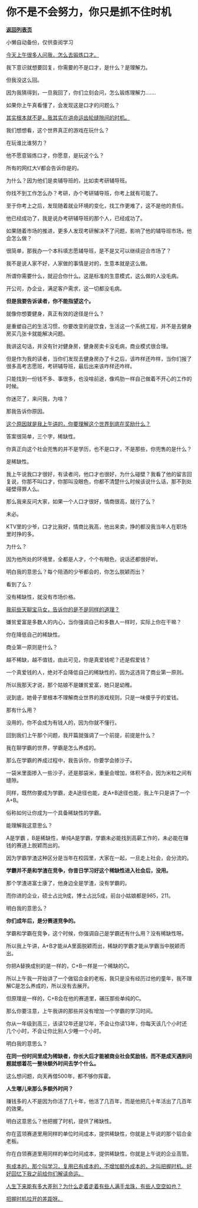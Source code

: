 # 你不是不会努力，你只是抓不住时机

[**返回列表页**](/gzh/记忆承载3)

小懒自动备份，仅供查阅学习

[今天上午很多人问我，怎么去锻炼口才。](http://mp.weixin.qq.com/s?__biz=MzU0MjYwNDU2Mw==&mid=2247513461&idx=1&sn=64cc19d04838fa072eb07cf971b937aa&chksm=fb1ad909cc6d501ff45133adb8096b5e6f66a3a1ace46d5da3e4ed7cbea75f06e2dd95e06fc9&scene=21#wechat_redirect)  

我下意识就想要回复，你需要的不是口才，是什么？是理解力。  

但我没这么回。

因为我猜得到，一旦我回了，你们立刻会问，怎么锻炼理解力.......

如果你上午真看懂了，会发现这是口才的问题么？  

[其实根本就不是，我其实在讲命运齿轮缝隙间的时机。](http://mp.weixin.qq.com/s?__biz=MzU0MjYwNDU2Mw==&mid=2247513416&idx=1&sn=2c1678a39ea383d9cb1c2e7637e5f1e9&chksm=fb1ad934cc6d5022adf1c7cdd49e5721aa92621dd04d9f3535e080abaa05fd1a4d654930c330&scene=21#wechat_redirect)

我们想想看，这个世界真正的游戏在玩什么？  

在玩谁比谁努力？  

他不愿意锻炼口才，你愿意，是玩这个么？  

所有的网红大V都会告诉你是的。  

为什么？因为他们是卖辅导班的，比如卖考研辅导班。  

你找不到工作怎么办？考研，办个考研辅导班，你考上就有可能了。  

至于你考上之后，发现随着就业环境的变化，找工作更难了，这不是他的责任。  

他已经成功了，我是说办考研辅导班的那个人，已经成功了。

如果随着市场的推进，更多人发现考研解决不了问题，影响了他的辅导班市场，他会怎么做？  

很简单，那我办一个本科填志愿辅导班，是不是又可以继续迎合市场了？  

我不是说人家不好，人家做的事情是对的，生意本就是这么做。  

所谓你需要什么，就迎合你什么。这是标准的生意模式，这么做的人没毛病。

开公司，办企业，满足客户需求，这一切都没毛病。  

 **但是我要告诉读者，你不能指望这个。**  

就像你想要健身，真正有效的途径是什么？  

是重塑自己的生活习惯，你要改变的是饮食，生活这一个系统工程，并不是去健身房买几张卡就能解决问题。

我讲这句话，并没有针对健身房，健身房卖卡没毛病，商业模式很合理。  

但是作为我的读者，当你们发现去健身房办了卡之后，该咋样还咋样，当你们报了很多高考志愿班，考研辅导班，最后出来该咋样还咋样。

只能找到一份钱不多、事很多，也没啥前途，像鸡肋一样自己做着不开心的工作的时候。

你迷茫了，来问我，为啥？

那我告诉你原因。  

[这个原因就是我上午讲的，你要理解这个世界到底在奖励什么？](http://mp.weixin.qq.com/s?__biz=MzU0MjYwNDU2Mw==&mid=2247513461&idx=1&sn=64cc19d04838fa072eb07cf971b937aa&chksm=fb1ad909cc6d501ff45133adb8096b5e6f66a3a1ace46d5da3e4ed7cbea75f06e2dd95e06fc9&scene=21#wechat_redirect)  

答案很简单，三个字，稀缺性。  

你真正向这个社会兜售的并不是学历，也不是口才，不是那些，你兜售的是什么？  

是稀缺性。

我上午说我口才很好，有读者问，他口才也很好，为什么碰壁？我看了他的留言回复说，你那不叫口才，你那叫没眼色，你都不清楚什么时候该说什么话，那不到处碰壁得罪人么。  

那么我来反问大家，如果一个人口才很好，情商很高，就行了么？

未必。

KTV里的少爷，口才比我好，情商比我高，他出来卖，挣的都没我当年人在职场里时挣的多。  

为什么？  

因为他所处的环境里，全都是人才，个个有眼色，说话还都很好听。  

明白我的意思么？每个陪酒的少爷都会的，你怎么脱颖而出？  

看到了么？  

没有稀缺性，就没有市场价格。

[我前些天聊宝马女，告诉你的是不是同样的道理？](http://mp.weixin.qq.com/s?__biz=MzU0MjYwNDU2Mw==&mid=2247513454&idx=2&sn=ea36cf26a46e52ca7083a410500132a5&chksm=fb1ad912cc6d5004fff5cb53ca417f6069803a7d1acb20fa0dced06c7c4ae589b5ea73be332d&scene=21#wechat_redirect)  

嫌贫爱富是多数人的内心，当你强调自己和多数人一样时，实际上你在干嘛？

你在降低自己的稀缺性。

商业第一原则是什么？  

越不稀缺，越不值钱，由此可见，你是真爱钱呢？还是假爱钱？

一个真爱钱的人，绝对不会降低自己的稀缺性的，因为这违背了商业第一原则。  

所以我那天才说，那个姑娘不是嫌贫爱富，她只是幼稚。  

说到底，她骨子里根本不理解商业世界的游戏规则，只是一味傻乎乎的爱钱。  

那有什么用？

没用的，你不会成为有钱人的，因为你就不懂行。  

回到我们上午那个问题，我开篇就强调了一个前提，前提是什么？  

我在聊学霸的世界，学霸是怎么养成的。

那么在学霸的养成过程中，我告诉你，你要学会掺沙子。  

一袋米里面掺入一些沙子，还是那袋米，重量会增加，体积不会，因为米粒之间有缝隙。  

同样，既然你要成为学霸，走A途径也能，走A+B途径也能，我上午只是讲了一个A+B。  

俗称如何让你成为一个具备稀缺性的学霸。  

能理解我这意思么？

A是学霸 ，B是稀缺性，单纯A是学霸，学霸未必能找到高薪工作的，未必能在赚钱的赛道上脱颖而出的。

因为学霸学渣这种区分是当年在校园里，大家在一起，一旦走上社会，会分流的。

 **学霸并不是和学渣在竞争，你昔日学习好这个稀缺性进入社会后，没用。**

那个学渣进富士康了，他身边全是学渣，没有学霸的。  

而你进的企业，硕士占比9成，博士占比5成，前台小姑娘都是985，211。

明白我的意思么？  

 **你们成年后，是分赛道竞争的。**

学霸和学霸在竞争，这个时候，你强调自己是学霸还有什么用？没有稀缺性呀。  

所以我上午讲，A+B才能从A里面脱颖而出，稀缺的学霸才能从学霸当中脱颖而出。

你把A替换成别的是一样的，C+B一样是一个稀缺的C。  

所以上午我一开始讲了一个做铝合金的老板，我只是没有经历过他的童年，我不理解C是怎么养成的，所以没有去展开。  

但原理是一样的，C+B会在他的赛道里，碾压那些单纯的C。

那么你要注意，上午我讲的那些并没有增加一个学霸的学习时间。  

你从一年级到高三，该读12年还是12年，不会让你读13年，你每天该几个小时还几个小时，不会让你比别人少睡一个小时。  

明白我的意思么？

 **在同一份时间里成为稀缺者，你长大后才能被商业社会奖励钱，而不是成天遇到问题就想着花一整块额外时间去学个什么。**

这么想问题，向天再借500年，都不够你挥霍。  

 **人生哪儿来那么多额外时间？**

赚钱多的人不是因为你活了几十年，他活了几百年，而是他把几十年活出了几百年的效果。

明白这意思么？他把握了时机，提供了稀缺性。  

你在蓝领赛道里用同样的单位时间成本，提供稀缺性，你就是上午说的那个铝合金老板。

你在白领赛道里用同样的单位时间成本，提供稀缺性，你就是上午说的企业高管。

[有成本的，那个叫学习，复用已有成本的，不增加额外成本的，才叫把握时机。好好回忆下我之前给你们解读命运。  
](http://mp.weixin.qq.com/s?__biz=MzU0MjYwNDU2Mw==&mid=2247513416&idx=1&sn=2c1678a39ea383d9cb1c2e7637e5f1e9&chksm=fb1ad934cc6d5022adf1c7cdd49e5721aa92621dd04d9f3535e080abaa05fd1a4d654930c330&scene=21#wechat_redirect)

[人生下来能有多大差别？为什么走着走着有些人满手龙珠，有些人空空如也？  
](http://mp.weixin.qq.com/s?__biz=MzU0MjYwNDU2Mw==&mid=2247513416&idx=1&sn=2c1678a39ea383d9cb1c2e7637e5f1e9&chksm=fb1ad934cc6d5022adf1c7cdd49e5721aa92621dd04d9f3535e080abaa05fd1a4d654930c330&scene=21#wechat_redirect)

[把握时机拉开的差距呀。](http://mp.weixin.qq.com/s?__biz=MzU0MjYwNDU2Mw==&mid=2247513416&idx=1&sn=2c1678a39ea383d9cb1c2e7637e5f1e9&chksm=fb1ad934cc6d5022adf1c7cdd49e5721aa92621dd04d9f3535e080abaa05fd1a4d654930c330&scene=21#wechat_redirect)

